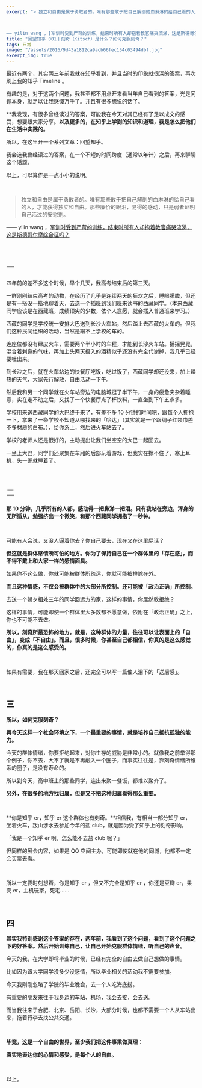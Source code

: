 ```yaml
---
excerpt: "> 独立和自由是属于勇敢者的。唯有那些敢于把自己解剖的血淋淋的给自己看的人，才能获得独立和自由。那些廉价的眼泪，易得的感动，只是弱者证明自己活过的安慰剂。



—— yilin wang ，[军训时受到严苛的训练，结束时所有人却抱着教官痛哭流涕，这是斯德哥尔摩综合征吗？](https://www.zhihu.com/question/19981962/answer/26116298)"
title: "回望知乎 001丨刻奇（Kitsch）是什么？如何克服刻奇？"
tags: 日常
image: "/assets/2016/9d43a1812ca9acb66fec154c03494dbf.jpg"
excerpt_img: true
---
```


最近有两个，其实两三年前我就在知乎看到，并且当时的印象就很深的答案，再次刷上我的知乎 Timeline 。

有趣的是，对于这两个问题，我甚至都不用点开来看当年自己看到的答案，光是问题本身，就足以让我感慨万千了。并且有很多想说的话了。

**我发现，有很多曾经读过的答案，可能我在今天对其已经有了足以成文的感受，想要跟大家分享。**以及更多的，在知乎上学到的知识和道理，我是怎么把他们在生活中实践的。**

所以，在这里开一个系列文章：回望知乎。

我会选我曾经读过的答案，在一个不短的时间跨度（通常以年计）之后，再来聊聊这个话题。

以上，可以算作是一点小小的说明。

<br>

> 独立和自由是属于勇敢者的。唯有那些敢于把自己解剖的血淋淋的给自己看的人，才能获得独立和自由。那些廉价的眼泪，易得的感动，只是弱者证明自己活过的安慰剂。  


—— yilin wang ，[军训时受到严苛的训练，结束时所有人却抱着教官痛哭流涕，这是斯德哥尔摩综合征吗？](https://www.zhihu.com/question/19981962/answer/26116298)

<br>

## 一

四年前的差不多这个时候，早个几天，我高考结束后的第三天。

一群刚刚结束高考的动物，在经历了几乎是连续两天的狂欢之后，睡眼朦胧，但还是有一搭没一搭地聊着天，去送一个插班到我们班来读书的西藏同学。（本来西藏同学应该是在西藏班，成绩顶尖的少数，依个人意愿，就会插入普通班来学习。）

西藏的同学是学校统一安排大巴送到长沙火车站，然后踏上去西藏的火车的。但我们这种民间组织的活动，当然是蹭不上学校的车的。

连座位都没有绿皮火车，需要两个半小时的车程，才能到长沙火车站。摇摇晃晃，混合着刺鼻的气味，再加上头两天摄入的酒精似乎还没有完全代谢掉，我几乎已经要吐出来。

到长沙之后，就在火车站边的快餐厅吃饭，吃过饭了，西藏同学却还没来，加上燥热的天气，大家先行解散，自由活动一下午。

然后我和另一个同学就在火车站旁边的电脑城逛了半下午，一身的疲惫夹杂着睡意，实在走不动之后，又找了一个快餐厅点了杯饮料，一直坐到下午五点多。

学校用来送西藏同学的大巴终于来了，有差不多 10 分钟的时间吧，跟每个人拥抱一下，拿来了一条学校不知道从哪找来的「哈达」（其实就是一个跟绸子红领巾差不多材质的白布。），给你系上，然后进火车站去了。

学校的老师人还是很好的，主动提出让我们坐空空的大巴一起回去。

一坐上大巴，同学们还聚集在车厢的后部玩着游戏，但我实在撑不住了，塞上耳机，头一歪就睡着了。

<br>

## 二   
  
**那 10 分钟，几乎所有的人都，感动得一把鼻涕一把泪。只有我站在旁边，浑身的无所适从。勉强挤出一个微笑，和那个西藏同学拥抱了一秒钟。**

<br>

可能有人会说，又没人逼着你去？你自己要去，现在又在这里屁话？  

**但这就是群体感情所可怕的地方。你为了保持自己在一个群体里的「存在感」，而不得不戴上和大家一样的感情面具。**  

如果你不这么做，你就可能被群体所疏远，你就可能被排除在外。

**而且这种情感，不仅会被群体中的大部分所控制。还可能被「政治正确」所控制。**  

去送一个朝夕相处三年的同学回远方的家，这样的事情，你居然敢拒绝？  

这样的事情，可能即使一个群体里大多数都不愿意做，依附在「政治正确」之上，你也不可能不去做。

**所以，刻奇所最恐怖的地方，就是，这种群体的力量，往往可以让表面上的「自由」，变成「不自由」。而且，很多时候，你甚至自己都相信，你真的是这么感觉的，你真的是这么感受的。**

<br>

如果有需要，我在那天回家之后，还完全可以写一篇催人泪下的「送后感」。

<br>

## 三

**所以，如何克服刻奇？**

**再今天这样一个社会环境之下，一个最重要的事情，就是培养自己抵抗孤独的能力。**

今天的群体情绪，你要拒绝起来，对你生存的威胁是非常小的。就像我之前举得那个例子，你不去，大不了就是不再融入一个圈子，而事实往往是，靠刻奇情绪所维系的圈子，是没有寿命的。

所以到今天，高中班上的那些同学，连出来聚一餐饭，都难以聚齐了。

**另外，在很多的地方找归属，但是又不把这种归属看得那么重要。**

<br>

**你是知乎 er，知乎 er 这个群体也有刻奇。**相信我，有相当一部分知乎 er，坐着火车，跋山涉水去参加今年的盐 club，就是因为受了知乎上的刻奇影响。

「我是一个知乎 er 啊，怎么能不去盐 club 呢？」

但同样的展会内容，如果是 QQ 空间主办，可能即使就在他的同城，他都不一定会买票去看。

<br>

所以一定要时刻想着，你是知乎 er ，但又不完全是知乎 er ，你还是豆瓣 er，果壳 er，主机玩家，死宅……

<br>

## 四

**其实我特别感谢这个答案的存在，两年前，我看到了这个问题，看到了这个问题之下的好答案。然后开始训练自己，让自己开始克服群体情绪，听自己的声音。**

今天的我，在大学即将毕业的时候，已经有完全的自由去做自己想做的事情。

比如因为跟大学同学没多少没感情，所以毕业相关的活动我不需要参加。

今天我刚刚忽略了学院的毕业晚会，去一个人吃海底捞。

有重要的朋友来往于我身边的车站、机场，我会去接，会去送。

而当我往来于合肥、北京、岳阳、长沙，大部分时候，也都不需要一个人从车站出来，拖着行李去找公共交通。

<br>

**毕竟，这是一个自由的世界，至少我们把这件事秉做真理：**  

**真实地表达你的心情和感受，是每个人的自由。**

<br>

以上。

